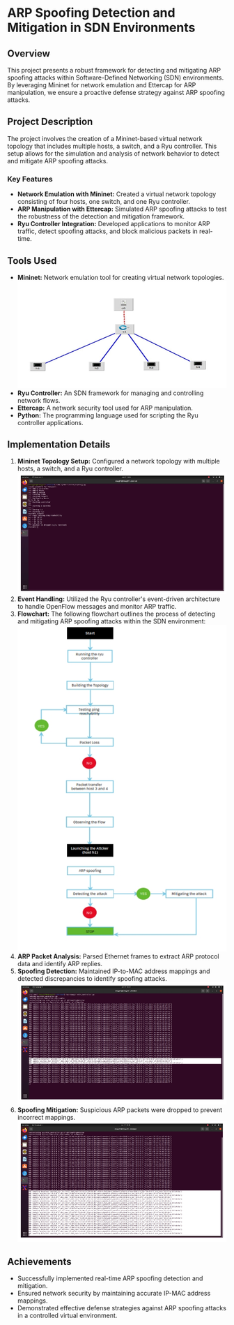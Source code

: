 # ARP Spoofing Detection and Mitigation in SDN Environments

## Overview
This project presents a robust framework for detecting and mitigating ARP spoofing attacks within Software-Defined Networking (SDN) environments. By leveraging Mininet for network emulation and Ettercap for ARP manipulation, we ensure a proactive defense strategy against ARP spoofing attacks.

## Project Description
The project involves the creation of a Mininet-based virtual network topology that includes multiple hosts, a switch, and a Ryu controller. This setup allows for the simulation and analysis of network behavior to detect and mitigate ARP spoofing attacks.

### Key Features
- **Network Emulation with Mininet:** Created a virtual network topology consisting of four hosts, one switch, and one Ryu controller.
- **ARP Manipulation with Ettercap:** Simulated ARP spoofing attacks to test the robustness of the detection and mitigation framework.
- **Ryu Controller Integration:** Developed applications to monitor ARP traffic, detect spoofing attacks, and block malicious packets in real-time.

## Tools Used
- **Mininet:** Network emulation tool for creating virtual network topologies.
   ![Topology Setup](https://github.com/VINAYAK-JAINAPUR/ARP-Spoofing-Detection-and-Mitigation/blob/main/images/setup.jpeg)
- **Ryu Controller:** An SDN framework for managing and controlling network flows.
- **Ettercap:** A network security tool used for ARP manipulation.
- **Python:** The programming language used for scripting the Ryu controller applications.

## Implementation Details
1. **Mininet Topology Setup:** Configured a network topology with multiple hosts, a switch, and a Ryu controller.
   ![Mininet Topology Setup](https://github.com/VINAYAK-JAINAPUR/ARP-Spoofing-Detection-and-Mitigation/blob/main/images/ryu.jpeg)
2. **Event Handling:** Utilized the Ryu controller's event-driven architecture to handle OpenFlow messages and monitor ARP traffic.
3. **Flowchart:** The following flowchart outlines the process of detecting and mitigating ARP spoofing attacks within the SDN environment:
![Flowchart](https://github.com/VINAYAK-JAINAPUR/ARP-Spoofing-Detection-and-Mitigation/blob/main/images/flowchart_cnet.jpeg)
4. **ARP Packet Analysis:** Parsed Ethernet frames to extract ARP protocol data and identify ARP replies.
5. **Spoofing Detection:** Maintained IP-to-MAC address mappings and detected discrepancies to identify spoofing attacks.
![Spoofing Detection](https://github.com/VINAYAK-JAINAPUR/ARP-Spoofing-Detection-and-Mitigation/blob/main/images/detection.jpeg)
6. **Spoofing Mitigation:** Suspicious ARP packets were dropped to prevent incorrect mappings.
   ![Mitigation Process](https://github.com/VINAYAK-JAINAPUR/ARP-Spoofing-Detection-and-Mitigation/blob/main/images/mitigation.jpeg)
  
 

## Achievements
- Successfully implemented real-time ARP spoofing detection and mitigation.
- Ensured network security by maintaining accurate IP-MAC address mappings.
- Demonstrated effective defense strategies against ARP spoofing attacks in a controlled virtual environment.
